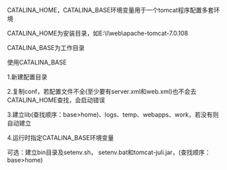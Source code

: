 CATALINA_HOME，CATALINA_BASE环境变量用于一个tomcat程序配置多套环境



CATALINA_HOME为安装目录，如E:\l\web\apache-tomcat-7.0.108

CATALINA_BASE为工作目录



使用CATALINA_BASE

1.新建配置目录

2.复制conf，若配置文件不全(至少要有server.xml和web.xml)也不会去CATALINA_HOME查找，会启动错误

3.建立lib(查找顺序：base>home)、logs、temp、webapps、work，若没有则自动建立

4.运行时指定CATALINA_BASE环境变量

可选：建立bin目录及setenv.sh， setenv.bat和tomcat-juli.jar，(查找顺序：base>home)